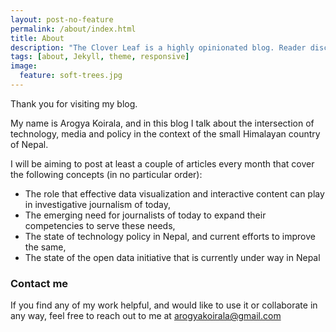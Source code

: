 ```yaml
---
layout: post-no-feature
permalink: /about/index.html
title: About
description: "The Clover Leaf is a highly opinionated blog. Reader discretion is advised." 
tags: [about, Jekyll, theme, responsive]
image:
  feature: soft-trees.jpg
---
```


Thank you for visiting my blog.

My name is Arogya Koirala, and in this blog I talk about the intersection of technology, media and policy in the context of the small Himalayan country of Nepal.

I will be aiming to post at least a couple of articles every month that cover the following concepts (in no particular order):

- The role that effective data visualization and interactive content can play in investigative journalism of today,
- The emerging need for journalists of today to expand their competencies to serve these needs,
- The state of technology policy in Nepal, and current efforts to improve the same,
- The state of the open data initiative that is currently under way in Nepal

### Contact me

If you find any of my work helpful, and would like to use it or collaborate in any way, feel free to reach out to me at [arogyakoirala@gmail.com](mailto:arogyakoirala@gmail.com)

